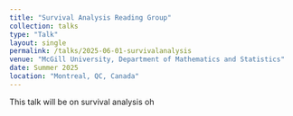 ```yaml
---
title: "Survival Analysis Reading Group"
collection: talks
type: "Talk"
layout: single
permalink: /talks/2025-06-01-survivalanalysis
venue: "McGill University, Department of Mathematics and Statistics"
date: Summer 2025
location: "Montreal, QC, Canada"
---
```


This talk will be on survival analysis oh
